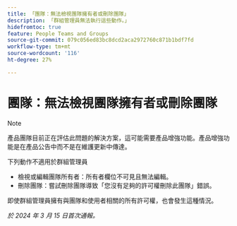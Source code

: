 ```yaml
---
title: 「團隊：無法檢視團隊擁有者或刪除團隊」
description: 「群組管理員無法執行這些動作。」
hidefromtoc: true
feature: People Teams and Groups
source-git-commit: 079c056ed83bc8dcd2aca2972760c871b1bdf7fd
workflow-type: tm+mt
source-wordcount: '116'
ht-degree: 27%

---
```



# 團隊：無法檢視團隊擁有者或刪除團隊

>[!NOTE]
>
>產品團隊目前正在評估此問題的解決方案，這可能需要產品增強功能。產品增強功能是在產品公告中而不是在維護更新中傳達。

下列動作不適用於群組管理員

* 檢視或編輯團隊所有者：所有者欄位不可見且無法編輯。
* 刪除團隊：嘗試刪除團隊導致「您沒有足夠的許可權刪除此團隊」錯誤。

即使群組管理員擁有與團隊和使用者相關的所有許可權，也會發生這種情況。

_於 2024 年 3 月 15 日首次通報。_
